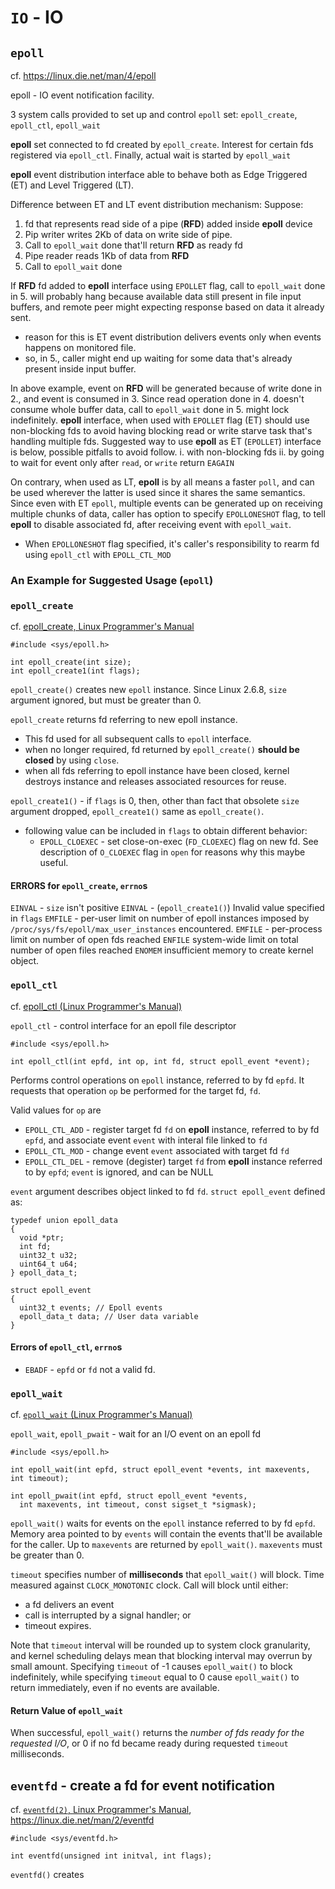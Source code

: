 # `IO` - IO

## `epoll`

cf. https://linux.die.net/man/4/epoll

epoll - IO event notification facility.

3 system calls provided to set up and control `epoll` set:
`epoll_create`, `epoll_ctl`, `epoll_wait`

**epoll** set connected to fd created by `epoll_create`. 
Interest for certain fds registered via `epoll_ctl`.
Finally, actual wait is started by `epoll_wait`



**epoll** event distribution interface able to behave both as Edge Triggered (ET) and Level Triggered (LT). 

Difference between ET and LT event distribution mechanism:
Suppose:
1. fd that represents read side of a pipe (**RFD**) added inside **epoll** device
2. Pip writer writes 2Kb of data on write side of pipe.
3. Call to `epoll_wait` done that'll return **RFD** as ready fd
4. Pipe reader reads 1Kb of data from **RFD**
5. Call to `epoll_wait` done

If **RFD** fd added to **epoll** interface using `EPOLLET` flag, 
call to `epoll_wait` done in 5. will probably hang because available data still present in file input buffers, and remote peer might expecting response based on data it already sent.
  - reason for this is ET event distribution delivers events only when events happens on monitored file.
  - so, in 5., caller might end up waiting for some data that's already present inside input buffer.

In above example, event on **RFD** will be generated because of write done in 2., and event is consumed in 3.
Since read operation done in 4. doesn't consume whole buffer data, call to `epoll_wait` done in 5. might lock indefinitely.
**epoll** interface, when used with `EPOLLET` flag (ET) should use non-blocking fds to avoid having blocking read or write starve task that's handling multiple fds.
Suggested way to use **epoll** as ET (`EPOLLET`) interface is below, possible pitfalls to avoid follow.
  i. with non-blocking fds
  ii. by going to wait for event only after `read`, or `write`
  return `EAGAIN`

On contrary, when used as LT, **epoll** is by all means a faster `poll`, and can be used wherever the latter is used since it shares the same semantics. 
Since even with ET `epoll`, multiple events can be generated up on receiving multiple chunks of data, 
caller has option to specify `EPOLLONESHOT` flag, to tell **epoll** to disable associated fd, after receiving event with `epoll_wait`. 
  - When `EPOLLONESHOT` flag specified, it's caller's responsibility to rearm fd using `epoll_ctl` with `EPOLL_CTL_MOD`

### An Example for Suggested Usage (`epoll`)

### `epoll_create`

cf. [epoll_create, Linux Programmer's Manual](http://man7.org/linux/man-pages/man2/epoll_create.2.html)

```
#include <sys/epoll.h>

int epoll_create(int size);
int epoll_create1(int flags);
```

`epoll_create()` creates new `epoll` instance. Since Linux 2.6.8, `size` argument ignored, but must be greater than 0.

`epoll_create` returns fd referring to new epoll instance.
  * This fd used for all subsequent calls to `epoll` interface.
  * when no longer required, fd returned by `epoll_create()` **should be closed** by using `close`.
  * when all fds referring to epoll instance have been closed, kernel destroys instance and releases associated resources for reuse.

`epoll_create1()` - if `flags` is 0, then, other than fact that obsolete `size` argument dropped, `epoll_create1()` same as `epoll_create()`. 
  * following value can be included in `flags` to obtain different behavior:
    - `EPOLL_CLOEXEC` - set close-on-exec (`FD_CLOEXEC`) flag on new fd. See description of `O_CLOEXEC` flag in `open` for reasons why this maybe useful.

#### ERRORS for `epoll_create`, `errno`s

`EINVAL` - `size` isn't positive
`EINVAL` - (`epoll_create1()`) Invalid value specified in `flags`
`EMFILE` - per-user limit on number of epoll instances imposed by `/proc/sys/fs/epoll/max_user_instances` encountered.
`EMFILE` - per-process limit on number of open fds reached
`ENFILE` system-wide limit on total number of open files reached
`ENOMEM` insufficient memory to create kernel object.

### `epoll_ctl`

cf. [epoll_ctl (Linux Programmer's Manual)](http://man7.org/linux/man-pages/man2/epoll_ctl.2.html)

`epoll_ctl` - control interface for an epoll file descriptor

```
#include <sys/epoll.h>

int epoll_ctl(int epfd, int op, int fd, struct epoll_event *event);
```

Performs control operations on `epoll` instance, referred to by fd `epfd`. It requests that operation `op` be performed for the target fd, `fd`.

Valid values for `op` are 
- `EPOLL_CTL_ADD` - register target fd `fd` on **epoll** instance, referred to by fd `epfd`, and associate event `event` with interal file linked to `fd`
- `EPOLL_CTL_MOD` - change event `event` associated with target fd `fd`
- `EPOLL_CTL_DEL` - remove (degister) target `fd` from **epoll** instance referred to by `epfd`; `event` is ignored, and can be NULL

`event` argument describes object linked to fd `fd`.
`struct epoll_event` defined as:

```
typedef union epoll_data 
{
  void *ptr;
  int fd;
  uint32_t u32;
  uint64_t u64;
} epoll_data_t;

struct epoll_event
{
  uint32_t events; // Epoll events
  epoll_data_t data; // User data variable
}
```

#### Errors of `epoll_ctl`, `errno`s

- `EBADF` - `epfd` or `fd` not a valid fd.


### `epoll_wait`

cf. [`epoll_wait` (Linux Programmer's Manual)](http://man7.org/linux/man-pages/man2/epoll_wait.2.html)

`epoll_wait`, `epoll_pwait` - wait for an I/O event on an epoll fd

```
#include <sys/epoll.h>

int epoll_wait(int epfd, struct epoll_event *events, int maxevents, int timeout);

int epoll_pwait(int epfd, struct epoll_event *events,
  int maxevents, int timeout, const sigset_t *sigmask);
```

`epoll_wait()` waits for events on the `epoll` instance referred to by fd `epfd`. 
Memory area pointed to by `events` will contain the events that'll be available for the caller.
Up to `maxevents` are returned by `epoll_wait()`. `maxevents` must be greater than 0.

`timeout` specifies number of **milliseconds** that `epoll_wait()` will block. Time measured against `CLOCK_MONOTONIC` clock. Call will block until either:
* a fd delivers an event
* call is interrupted by a signal handler; or 
* timeout expires.

Note that `timeout` interval will be rounded up to system clock granularity, and kernel scheduling delays mean that blocking interval may overrun by small amount.
Specifying `timeout` of -1 causes `epoll_wait()` to block indefinitely, while specifying `timeout` equal to 0 cause `epoll_wait()` to return immediately, even if no events are available.

#### Return Value of `epoll_wait`

When successful, `epoll_wait()` returns the *number of fds ready for the requested I/O*, or 0 if no fd became ready during requested `timeout` milliseconds.


## `eventfd` - create a fd for event notification

cf. [`eventfd(2)`, Linux Programmer's Manual](http://man7.org/linux/man-pages/man2/eventfd.2.html), https://linux.die.net/man/2/eventfd

```
#include <sys/eventfd.h>

int eventfd(unsigned int initval, int flags);
```

`eventfd()` creates 



